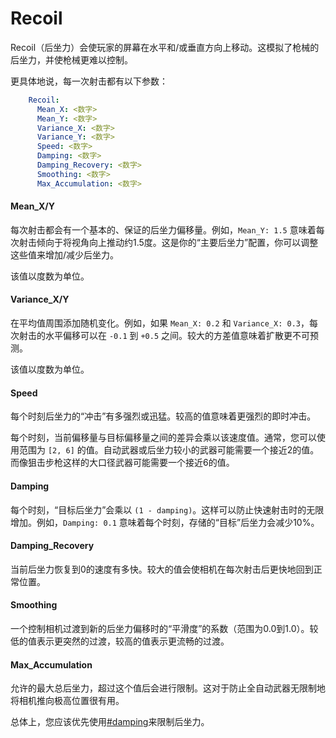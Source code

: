 # Recoil

Recoil（后坐力）会使玩家的屏幕在水平和/或垂直方向上移动。这模拟了枪械的后坐力，并使枪械更难以控制。

更具体地说，每一次射击都有以下参数：

```yaml
    Recoil:
      Mean_X: <数字>
      Mean_Y: <数字>
      Variance_X: <数字>
      Variance_Y: <数字>
      Speed: <数字>
      Damping: <数字>
      Damping_Recovery: <数字>
      Smoothing: <数字>
      Max_Accumulation: <数字>
```

#### Mean\_X/Y

每次射击都会有一个基本的、保证的后坐力偏移量。例如，`Mean_Y: 1.5` 意味着每次射击倾向于将视角向上推动约1.5度。这是你的“主要后坐力”配置，你可以调整这些值来增加/减少后坐力。

该值以度数为单位。

#### Variance\_X/Y

在平均值周围添加随机变化。例如，如果 `Mean_X: 0.2` 和 `Variance_X: 0.3`，每次射击的水平偏移可以在 `-0.1` 到 `+0.5` 之间。较大的方差值意味着扩散更不可预测。

该值以度数为单位。

#### Speed

每个时刻后坐力的“冲击”有多强烈或迅猛。较高的值意味着更强烈的即时冲击。

每个时刻，当前偏移量与目标偏移量之间的差异会乘以该速度值。通常，您可以使用范围为 `[2, 6]` 的值。自动武器或后坐力较小的武器可能需要一个接近2的值。而像狙击步枪这样的大口径武器可能需要一个接近6的值。

#### Damping

每个时刻，“目标后坐力”会乘以 `(1 - damping)`。这样可以防止快速射击时的无限增加。例如，`Damping: 0.1` 意味着每个时刻，存储的“目标”后坐力会减少10%。

#### Damping_Recovery

当前后坐力恢复到0的速度有多快。较大的值会使相机在每次射击后更快地回到正常位置。

#### Smoothing

一个控制相机过渡到新的后坐力偏移时的“平滑度”的系数（范围为0.0到1.0）。较低的值表示更突然的过渡，较高的值表示更流畅的过渡。

#### Max_Accumulation

允许的最大总后坐力，超过这个值后会进行限制。这对于防止全自动武器无限制地将相机推向极高位置很有用。

总体上，您应该优先使用[#damping](recoil.md#damping "mention")来限制后坐力。